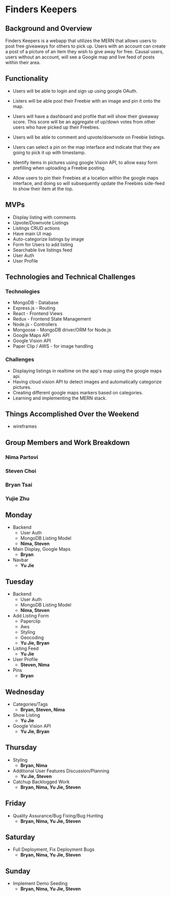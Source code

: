 # Finders Keepers

## Background and Overview

Finders Keepers is a webapp that utilizes the MERN that allows users to post free
giveaways for others to pick up. Users with an account can create a post of a picture of an
item they wish to give away for free. Causal users, users without an account, will
see a Google map and live feed of posts within their area.

## Functionality
  + Users will be able to login and sign up using google OAuth.

  + Listers will be able post their Freebie with an image and pin it onto the map.

  + Users will have a dashboard and profile that will show their giveaway score. This score will be an aggregate of up/down votes from other users who have picked up their Freebies.

  + Users will be able to comment and upvote/downvote on Freebie listings.

  + Users can select a pin on the map interface and indicate that they are going to pick it up with timestamp.

  + Identify items in pictures using google Vision API, to allow easy form prefilling when uploading a Freebie posting.
  
  + Allow users to pin their Freebies at a location within the google maps interface, and doing so will subsequently update the Freebies side-feed to show their item at the top.  

## MVPs
  + Display listing with comments
  + Upvote/Downvote Listings
  + Listings CRUD actions
  + Have main UI map 
  + Auto-categorize listings by image
  + Form for Users to add listing
  + Searchable live listings feed 
  + User Auth
  + User Profile 

## Technologies and Technical Challenges

### Technologies

- MongoDB - Database
- Express.js - Routing
- React - Frontend Views
- Redux - Frontend State Management
- Node.js - Controllers
- Mongoose - MongoDB driver/ORM for Node.js
- Google Maps API
- Google Vision API
- Paper Clip / AWS - for image handling

### Challenges

- Displaying listings in realtime on the app's map using the google maps api.
- Having cloud vision API to detect images and automatically categorize pictures.
- Creating different google maps markers based on categories.
- Learning and implementing the MERN stack.


## Things Accomplished Over the Weekend

+ wireframes


## Group Members and Work Breakdown

### Nima Partovi
### Steven Choi
### Bryan Tsai
### Yujie Zhu

## Monday

  + Backend
     - User Auth
     - MongoDB Listing Model
     - **Nima, Steven**
  + Main Display, Google Maps
     - **Bryan**
  + Navbar
     - **Yu Jie**
     
## Tuesday

  + Backend
     - User Auth
     - MongoDB Listing Model
     - **Nima, Steven**
  + Add Listing Form
     - Paperclip
     - Aws
     - Styling
     - Geocoding
     - **Yu Jie, Bryan**
  + Listing Feed
     - **Yu Jie**
  + User Profile
     - **Steven, Nima**
  + Pins
     - **Bryan**
     
## Wednesday
   
   + Categories/Tags
      - **Bryan, Steven, Nima**
   + Show Listing
      - **Yu Jie**
   + Google Vision API
      - **Yu Jie, Bryan**
      
## Thursday

   + Styling
      - **Bryan, Nima**
   + Additional User Features Discussion/Planning
      - **Yu Jie, Steven**
   + Catchup Backlogged Work
      - **Bryan, Nima, Yu Jie, Steven**
      
## Friday

   + Quality Assurance/Bug Fixing/Bug Hunting
      - **Bryan, Nima, Yu Jie, Steven**
      
## Saturday

   + Full Deployment, Fix Deployment Bugs
      - **Bryan, Nima, Yu Jie, Steven**
   
## Sunday

   + Implement Demo Seeding
      - **Bryan, Nima, Yu Jie, Steven**

